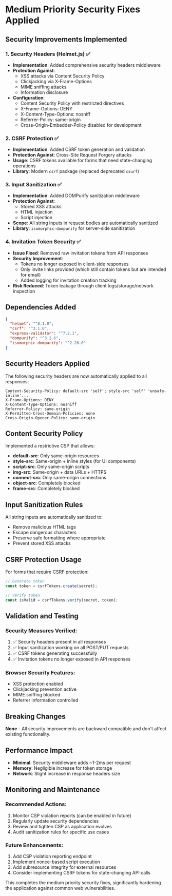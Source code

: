 # Medium Priority Security Fixes Applied

## Security Improvements Implemented

### 1. Security Headers (Helmet.js) ✅
- **Implementation**: Added comprehensive security headers middleware
- **Protection Against**: 
  - XSS attacks via Content Security Policy
  - Clickjacking via X-Frame-Options
  - MIME sniffing attacks
  - Information disclosure
- **Configuration**:
  - Content Security Policy with restricted directives
  - X-Frame-Options: DENY
  - X-Content-Type-Options: nosniff
  - Referrer-Policy: same-origin
  - Cross-Origin-Embedder-Policy disabled for development

### 2. CSRF Protection ✅
- **Implementation**: Added CSRF token generation and validation
- **Protection Against**: Cross-Site Request Forgery attacks
- **Usage**: CSRF tokens available for forms that need state-changing operations
- **Library**: Modern `csrf` package (replaced deprecated `csurf`)

### 3. Input Sanitization ✅
- **Implementation**: Added DOMPurify sanitization middleware
- **Protection Against**: 
  - Stored XSS attacks
  - HTML injection
  - Script injection
- **Scope**: All string inputs in request bodies are automatically sanitized
- **Library**: `isomorphic-dompurify` for server-side sanitization

### 4. Invitation Token Security ✅
- **Issue Fixed**: Removed raw invitation tokens from API responses
- **Security Improvement**: 
  - Tokens no longer exposed in client-side responses
  - Only invite links provided (which still contain tokens but are intended for email)
  - Added logging for invitation creation tracking
- **Risk Reduced**: Token leakage through client logs/storage/network inspection

## Dependencies Added

```json
{
  "helmet": "^8.1.0",
  "csrf": "^3.1.0", 
  "express-validator": "^7.2.1",
  "dompurify": "^3.2.6",
  "isomorphic-dompurify": "^2.26.0"
}
```

## Security Headers Applied

The following security headers are now automatically applied to all responses:

```
Content-Security-Policy: default-src 'self'; style-src 'self' 'unsafe-inline'...
X-Frame-Options: DENY
X-Content-Type-Options: nosniff
Referrer-Policy: same-origin
X-Permitted-Cross-Domain-Policies: none
Cross-Origin-Opener-Policy: same-origin
```

## Content Security Policy

Implemented a restrictive CSP that allows:
- **default-src**: Only same-origin resources
- **style-src**: Same-origin + inline styles (for UI components)
- **script-src**: Only same-origin scripts
- **img-src**: Same-origin + data URLs + HTTPS
- **connect-src**: Only same-origin connections
- **object-src**: Completely blocked
- **frame-src**: Completely blocked

## Input Sanitization Rules

All string inputs are automatically sanitized to:
- Remove malicious HTML tags
- Escape dangerous characters
- Preserve safe formatting where appropriate
- Prevent stored XSS attacks

## CSRF Protection Usage

For forms that require CSRF protection:
```javascript
// Generate token
const token = csrfTokens.create(secret);

// Verify token  
const isValid = csrfTokens.verify(secret, token);
```

## Validation and Testing

### Security Measures Verified:
1. ✅ Security headers present in all responses
2. ✅ Input sanitization working on all POST/PUT requests
3. ✅ CSRF tokens generating successfully
4. ✅ Invitation tokens no longer exposed in API responses

### Browser Security Features:
- XSS protection enabled
- Clickjacking prevention active
- MIME sniffing blocked
- Referrer information controlled

## Breaking Changes

**None** - All security improvements are backward compatible and don't affect existing functionality.

## Performance Impact

- **Minimal**: Security middleware adds ~1-2ms per request
- **Memory**: Negligible increase for token storage
- **Network**: Slight increase in response headers size

## Monitoring and Maintenance

### Recommended Actions:
1. Monitor CSP violation reports (can be enabled in future)
2. Regularly update security dependencies
3. Review and tighten CSP as application evolves
4. Audit sanitization rules for specific use cases

### Future Enhancements:
1. Add CSP violation reporting endpoint
2. Implement nonce-based script execution
3. Add subresource integrity for external resources
4. Consider implementing CSRF tokens for state-changing API calls

This completes the medium priority security fixes, significantly hardening the application against common web vulnerabilities.